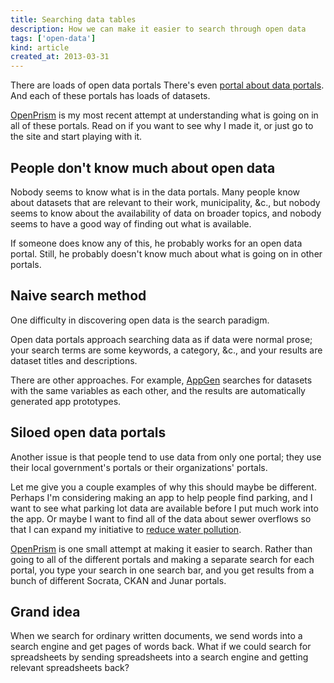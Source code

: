 ```yaml
---
title: Searching data tables
description: How we can make it easier to search through open data
tags: ['open-data']
kind: article
created_at: 2013-03-31
---
```

There are loads of open data portals
There's even [portal about data portals](http://datacatalogs.org).
And each of these portals has loads of datasets.

[OpenPrism](http://openprism.thomaslevine.com) is my most recent
attempt at understanding what is going on in all of these portals.
Read on if you want to see why I made it, or just go to the site
and start playing with it.

## People don't know much about open data
Nobody seems to know what is in the data portals.
Many people know about datasets that are relevant to their work,
municipality, &c., but nobody seems to know about the availability of
data on broader topics, and nobody seems to have a good way of
finding out what is available.

If someone does know any of this, he probably works for an open data
portal. Still, he probably doesn't know much about what is going on in
other portals.

## Naive search method
One difficulty in discovering open data is the search paradigm.

Open data portals approach searching data as if data were normal prose;
your search terms are some keywords, a category, &c., and your results are
dataset titles and descriptions.

There are other approaches.
For example, [AppGen](http://www.appgen.me/)
searches for datasets with the same variables as each other,
and the results are automatically generated app prototypes.

## Siloed open data portals
Another issue is that people tend to use data from only one portal;
they use their local government's portals or their organizations' portals.

Let me give you a couple examples of why this should maybe be different.
Perhaps I'm considering making an app to help people find parking, and
I want to see what parking lot data are available before I put much work
into the app.
Or maybe I want to find all of the data about sewer overflows so that I
can expand my initiative to [reduce water pollution](http://dontflush.me).

[OpenPrism](http://openprism.thomaslevine.com) is one small attempt
at making it easier to search. Rather than going to all of the different
portals and making a separate search for each portal, you type your
search in one search bar, and you get results from a bunch of different
Socrata, CKAN and Junar portals.

## Grand idea
When we search for ordinary written documents, we send words into a search engine and get
pages of words back. What if we could search for spreadsheets by sending spreadsheets
into a search engine and getting relevant spreadsheets back?
